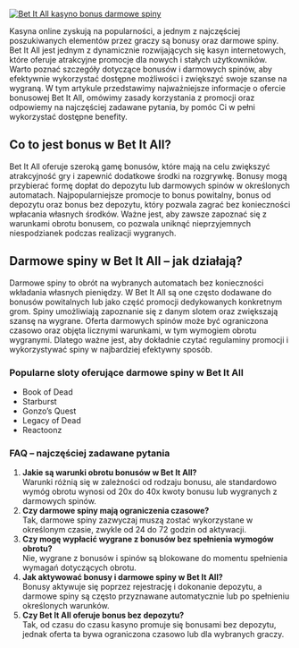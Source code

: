 [![Bet It All kasyno bonus darmowe spiny](https://123-caf.pages.dev/gitsignup.png)](https://vrmoo.ru/Bt82HjjY)

<p>Kasyna online zyskują na popularności, a jednym z najczęściej poszukiwanych elementów przez graczy są bonusy oraz darmowe spiny. Bet It All jest jednym z dynamicznie rozwijających się kasyn internetowych, które oferuje atrakcyjne promocje dla nowych i stałych użytkowników. Warto poznać szczegóły dotyczące bonusów i darmowych spinów, aby efektywnie wykorzystać dostępne możliwości i zwiększyć swoje szanse na wygraną. W tym artykule przedstawimy najważniejsze informacje o ofercie bonusowej Bet It All, omówimy zasady korzystania z promocji oraz odpowiemy na najczęściej zadawane pytania, by pomóc Ci w pełni wykorzystać dostępne benefity.</p>  <h2>Co to jest bonus w Bet It All?</h2> <p>Bet It All oferuje szeroką gamę bonusów, które mają na celu zwiększyć atrakcyjność gry i zapewnić dodatkowe środki na rozgrywkę. Bonusy mogą przybierać formę dopłat do depozytu lub darmowych spinów w określonych automatach. Najpopularniejsze promocje to bonus powitalny, bonus od depozytu oraz bonus bez depozytu, który pozwala zagrać bez konieczności wpłacania własnych środków. Ważne jest, aby zawsze zapoznać się z warunkami obrotu bonusem, co pozwala uniknąć nieprzyjemnych niespodzianek podczas realizacji wygranych.</p>  <h2>Darmowe spiny w Bet It All – jak działają?</h2> <p>Darmowe spiny to obrót na wybranych automatach bez konieczności wkładania własnych pieniędzy. W Bet It All są one często dodawane do bonusów powitalnych lub jako część promocji dedykowanych konkretnym grom. Spiny umożliwiają zapoznanie się z danym slotem oraz zwiększają szansę na wygrane. Oferta darmowych spinów może być ograniczona czasowo oraz objęta licznymi warunkami, w tym wymogiem obrotu wygranymi. Dlatego ważne jest, aby dokładnie czytać regulaminy promocji i wykorzystywać spiny w najbardziej efektywny sposób.</p>  <h3>Popularne sloty oferujące darmowe spiny w Bet It All</h3> <ul>   <li>Book of Dead</li>   <li>Starburst</li>   <li>Gonzo’s Quest</li>   <li>Legacy of Dead</li>   <li>Reactoonz</li> </ul>  <h3>FAQ – najczęściej zadawane pytania</h3> <ol>   <li><strong>Jakie są warunki obrotu bonusów w Bet It All?</strong><br>Warunki różnią się w zależności od rodzaju bonusu, ale standardowo wymóg obrotu wynosi od 20x do 40x kwoty bonusu lub wygranych z darmowych spinów.</li>   <li><strong>Czy darmowe spiny mają ograniczenia czasowe?</strong><br>Tak, darmowe spiny zazwyczaj muszą zostać wykorzystane w określonym czasie, zwykle od 24 do 72 godzin od aktywacji.</li>   <li><strong>Czy mogę wypłacić wygrane z bonusów bez spełnienia wymogów obrotu?</strong><br>Nie, wygrane z bonusów i spinów są blokowane do momentu spełnienia wymagań dotyczących obrotu.</li>   <li><strong>Jak aktywować bonusy i darmowe spiny w Bet It All?</strong><br>Bonusy aktywuje się poprzez rejestrację i dokonanie depozytu, a darmowe spiny są często przyznawane automatycznie lub po spełnieniu określonych warunków.</li>   <li><strong>Czy Bet It All oferuje bonus bez depozytu?</strong><br>Tak, od czasu do czasu kasyno promuje się bonusami bez depozytu, jednak oferta ta bywa ograniczona czasowo lub dla wybranych graczy.</li> </ol>